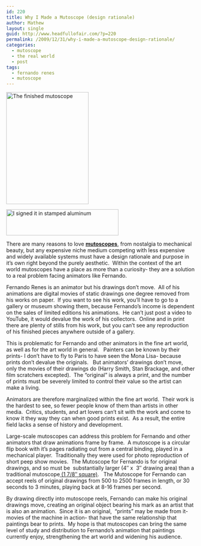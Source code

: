 ```yaml
---
id: 220
title: Why I Made a Mutoscope (design rationale)
author: Mathew
layout: single
guid: http://www.headfullofair.com/?p=220
permalink: /2009/12/31/why-i-made-a-mutoscope-design-rationale/
categories:
  - mutoscope
  - the real world
  - post
tags:
  - fernando renes
  - mutoscope
---
```

[<img class="alignnone size-medium wp-image-225" title="The finished mutoscope" src="http://www.headfullofair.com/wp-content/uploads/2009/12/mutoscope-complete_sm-220x300.jpg" alt="The finished mutoscope" width="220" height="300" />][1]

[<img class="alignnone size-medium wp-image-227" title="I signed it in stamped aluminum" src="http://www.headfullofair.com/wp-content/uploads/2009/12/P1010389_crop-300x70.jpg" alt="I signed it in stamped aluminum" width="300" height="70" />][2]

There are many reasons to love **[mutoscopes][3]**, from nostalgia to mechanical beauty, but any expensive niche medium competing with less expensive and widely available systems must have a design rationale and purpose in it&#8217;s own right beyond the purely aesthetic.  Within the context of the art world mutoscopes have a place as more than a curiosity- they are a solution to a real problem facing animators like Fernando.

Fernando Renes is an animator but his drawings don&#8217;t move.  All of his animations are digital movies of static drawings one degree removed from his works on paper.  If you want to see his work, you&#8217;ll have to go to a gallery or museum showing them, because Fernando&#8217;s income is dependent on the sales of limited editions his animations.  He can&#8217;t just post a video to YouTube, it would devalue the work of his collectors.  Online and in print there are plenty of stills from his work, but you can&#8217;t see any reproduction of his finished pieces anywhere outside of a gallery.

This is problematic for Fernando and other animators in the fine art world, as well as for the art world in general.   Painters can be known by their prints- I don&#8217;t have to fly to Paris to have seen the Mona Lisa- because prints don&#8217;t devalue the originals.   But animators&#8217; drawings don&#8217;t move, only the movies of their drawings do (Harry Smith, Stan Brackage, and other film scratchers excepted).  The &#8220;original&#8221; is always a print, and the number of prints must be severely limited to control their value so the artist can make a living.

Animators are therefore marginalized within the fine art world.  Their work is the hardest to see, so fewer people know of them than artists in other media.  Critics, students, and art lovers can&#8217;t sit with the work and come to know it they way they can when good prints exist.  As a result, the entire field lacks a sense of history and development.

Large-scale mutoscopes can address this problem for Fernando and other animators that draw animations frame by frame.  A mutoscope is a circular flip book with it&#8217;s pages radiating out from a central binding, played in a mechanical player.  Traditionally they were used for photo reproduction of short peep show movies.  The Mutoscope for Fernando is for original drawings, and so must be  substantially larger (4&#8243; x  3&#8243; drawing area) than a traditional mutoscope[ (1 7/8&#8243; square)][4].   The Mutoscope for Fernando can accept reels of original drawings from 500 to 2500 frames in length, or 30 seconds to 3 minutes, playing back at 8-16 frames per second.

By drawing directly into mutoscope reels, Fernando can make his original drawings move, creating an original object bearing his mark as an artist that is also an animation.  Since it is an original,  &#8220;prints&#8221; may be made from it- movies of the machine in action- that have the same relationship that paintings bear to prints.  My hope is that mutoscopes can bring the same level of study and distribution to Fernando&#8217;s animation that paintings currently enjoy, strengthening the art world and widening his audience.

 [1]: http://www.headfullofair.com/wp-content/uploads/2009/12/mutoscope-complete_sm.jpg
 [2]: http://www.headfullofair.com/wp-content/uploads/2009/12/P1010389_crop.jpg
 [3]: http://www.headfullofair.com/2009/05/17/what-the-butler-saw/
 [4]: http://en.wikipedia.org/wiki/Mutoscope